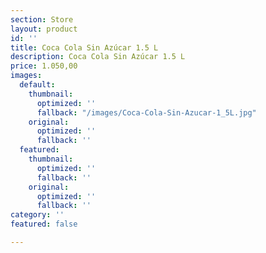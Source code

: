 ```yaml
---
section: Store
layout: product
id: ''
title: Coca Cola Sin Azúcar 1.5 L
description: Coca Cola Sin Azúcar 1.5 L
price: 1.050,00
images:
  default:
    thumbnail:
      optimized: ''
      fallback: "/images/Coca-Cola-Sin-Azucar-1_5L.jpg"
    original:
      optimized: ''
      fallback: ''
  featured:
    thumbnail:
      optimized: ''
      fallback: ''
    original:
      optimized: ''
      fallback: ''
category: ''
featured: false

---
```

